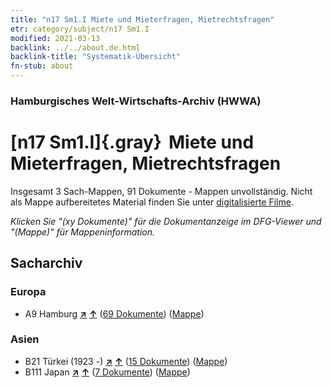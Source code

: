 ```yaml
---
title: "n17 Sm1.I Miete und Mieterfragen, Mietrechtsfragen"
etr: category/subject/n17 Sm1.I
modified: 2021-03-13
backlink: ../../about.de.html
backlink-title: "Systematik-Übersicht"
fn-stub: about
---
```


### Hamburgisches Welt-Wirtschafts-Archiv (HWWA)
# [n17 Sm1.I]{.gray}&#8201; Miete und Mieterfragen, Mietrechtsfragen&#160; 




Insgesamt 3 Sach-Mappen, 91 Dokumente - Mappen unvollständig.
Nicht als Mappe aufbereitetes Material finden Sie unter [digitalisierte Filme](/film/h1_sh).

_Klicken Sie "(xy Dokumente)" für die Dokumentanzeige im DFG-Viewer und "(Mappe)" für Mappeninformation._

## Sacharchiv




### Europa

- A9 Hamburg [**&nearr;**](../../../geo/i/140905/about.de.html "Hamburg (alle Mappen)") [**&uarr;**](../../../geo/about.de.html#A9 "Ländersystematik") (<a href="https://pm20.zbw.eu/dfgview/sh/140905,145252" title="über: Hamburg : Miete und Mieterfragen, Mietrechtsfragen" target="_blank">69 Dokumente</a>) ([Mappe](http://purl.org/pressemappe20/folder/sh/140905,145252))

### Asien

- B21 Türkei (1923 -) [**&nearr;**](../../../geo/i/141111/about.de.html "Türkei (1923 -) (alle Mappen)") [**&uarr;**](../../../geo/about.de.html#B21 "Ländersystematik") (<a href="https://pm20.zbw.eu/dfgview/sh/141111,145252" title="über: Türkei (1923 -) : Miete und Mieterfragen, Mietrechtsfragen" target="_blank">15 Dokumente</a>) ([Mappe](http://purl.org/pressemappe20/folder/sh/141111,145252))
- B111 Japan [**&nearr;**](../../../geo/i/141272/about.de.html "Japan (alle Mappen)") [**&uarr;**](../../../geo/about.de.html#B111 "Ländersystematik") (<a href="https://pm20.zbw.eu/dfgview/sh/141272,145252" title="über: Japan : Miete und Mieterfragen, Mietrechtsfragen" target="_blank">7 Dokumente</a>) ([Mappe](http://purl.org/pressemappe20/folder/sh/141272,145252))


